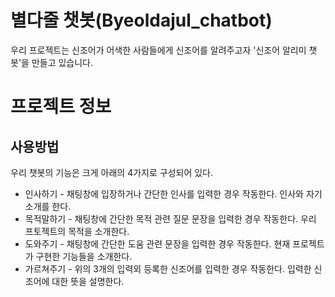 # 별다줄 챗봇(Byeoldajul_chatbot)  
  우리 프로젝트는 신조어가 어색한 사람들에게 신조어를 알려주고자 '신조어 알리미 챗봇'을 만들고 있습니다.  
  
# 프로젝트 정보  
 ## 사용방법   
  우리 챗봇의 기능은 크게 아래의 4가지로 구성되어 있다.     
  * 인사하기 - 채팅창에 입장하거나 간단한 인사를 입력한 경우 작동한다. 인사와 자기소개를 한다.   
  * 목적말하기 - 채팅창에 간단한 목적 관련 질문 문장을 입력한 경우 작동한다. 우리 프토젝트의 목적을 소개한다.      
  * 도와주기 - 채팅창에 간단한 도움 관련 문장을 입력한 경우 작동한다. 현재 프로젝트가 구현한 기능들을 소개한다.      
  * 가르쳐주기 - 위의 3개의 입력외 등록한 신조어를 입력한 경우 작동한다. 입력한 신조어에 대한 뜻을 설명한다.
  
